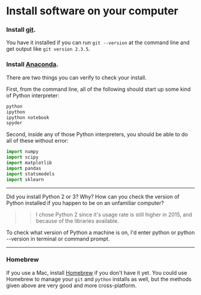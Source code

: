 # Install software on your computer


### Install [git](http://git-scm.com/).

You have it installed if you can run `git --version` at the command
line and get output like `git version 2.3.5`.


### Install [Anaconda](http://continuum.io/downloads).

There are two things you can verify to check your install.

First, from the command line, all of the following should start up
some kind of Python interpreter:

```bash
python
ipython
ipython notebook
spyder
```

Second, inside any of those Python interpreters, you should be able to
do all of these without error:

```python
import numpy
import scipy
import matplotlib
import pandas
import statsmodels
import sklearn
```

---

Did you install Python 2 or 3? Why? How can you check the version of Python installed if you happen to be on an unfamiliar computer?

>> I chose Python 2 since it's usage rate is still higher in 2015, and because of the libraries available.   
  
   To check what version of Python a machine is on, I'd enter python or python --version in terminal or command prompt.

---


### Homebrew

If you use a Mac, install [Homebrew](http://brew.sh/) if you don't
have it yet. You could use Homebrew to manage your `git` and `python`
installs as well, but the methods given above are very good and more
cross-platform.
